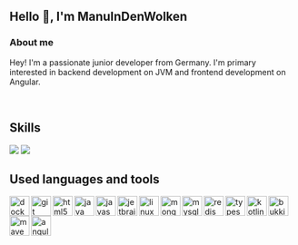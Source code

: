 ## Hello 👋, I'm ManuInDenWolken


### About me

Hey! I'm a passionate junior developer from Germany. I'm primary interested in backend development on JVM and frontend development on Angular.

<br>

## Skills

<img src="https://github-readme-stats.vercel.app/api?username=ManuInDenWolken&theme=gotham">

<img src="https://github-readme-stats.vercel.app/api/top-langs/?username=ManuInDenWolken&layout=compact&theme=gotham">

<br>

## Used languages and tools

<img src="https://devicons.github.io/devicon/devicon.git/icons/docker/docker-original.svg" alt="docker" width="35" height="35" align="left"/>

<img src="https://devicons.github.io/devicon/devicon.git/icons/git/git-original.svg" alt="git" width="35" height="35" align="left"/>

<img src="https://devicons.github.io/devicon/devicon.git/icons/html5/html5-original.svg" alt="html5" width="35" height="35" align="left"/>

<img src="https://devicons.github.io/devicon/devicon.git/icons/java/java-original.svg" alt="java" width="35" height="35" align="left"/>

<img src="https://devicons.github.io/devicon/devicon.git/icons/javascript/javascript-original.svg" alt="javascript" width="35" height="35" align="left"/>

<!-- <img src="https://p7.hiclipart.com/preview/811/817/139/jenkins-continuous-integration-build-automation-continuous-delivery-software-build-integration-thumbnail.jpg" alt="jenkins" width="40" height="40" align="left"/> -->

<img src="https://upload.wikimedia.org/wikipedia/commons/thumb/1/1a/JetBrains_Logo_2016.svg/1200px-JetBrains_Logo_2016.svg.png" alt="jetbrains" width="35" height="35" align="left"/>

<img src="https://devicons.github.io/devicon/devicon.git/icons/linux/linux-original.svg" alt="linux" width="35" height="35" align="left"/>

<img src="https://devicons.github.io/devicon/devicon.git/icons/mongodb/mongodb-original.svg" alt="mongodb" width="35" height="35" align="left"/>

<img src="https://devicons.github.io/devicon/devicon.git/icons/mysql/mysql-original.svg" alt="mysql" width="35" height="35" align="left"/>

<img src="https://devicons.github.io/devicon/devicon.git/icons/redis/redis-original.svg" alt="redis" width="35" height="35" align="left"/>

<img src="https://devicons.github.io/devicon/devicon.git/icons/typescript/typescript-original.svg" alt="typescript" width="35" height="35" align="left"/>

<img src="https://upload.wikimedia.org/wikipedia/commons/thumb/7/74/Kotlin-logo.svg/1200px-Kotlin-logo.svg.png" alt="kotlin" width="35" height="35" align="left"/>

<img src="https://getbukkit.org/assets/img/getbukkit.png" alt="bukkit" width="35" height="35" align="left"/>

<img src="https://cdn.icon-icons.com/icons2/2107/PNG/512/file_type_maven_icon_130397.png" alt="maven" width="35" height="35" align="left"/>

<img src="https://angular.io/assets/images/logos/angular/angular.png" alt="angular" width="35" height="35" align="left"/>
